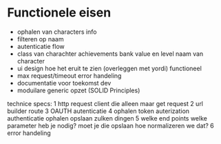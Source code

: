 # Functionele eisen
- ophalen van characters info 
- filteren op naam
- autenticatie flow
- class van charachter achievements bank value en level naam van character
- ui design hoe het eruit te zien (overleggen met yordi) functioneel 
- max request/timeout error handeling
- documentatie voor toekomst dev
- moduilare generic opzet (SOLID Principles)

technice specs:
1 http request client die alleen maar get request
2 url builder route
3 OAUTH autenticatie 
4 ophalen token auterization authenticatie ophalen opslaan zulken dingen 
5 welke end points welke parameter heb je nodig? moet je die opslaan hoe normalizeren we dat?
6 error handeling
